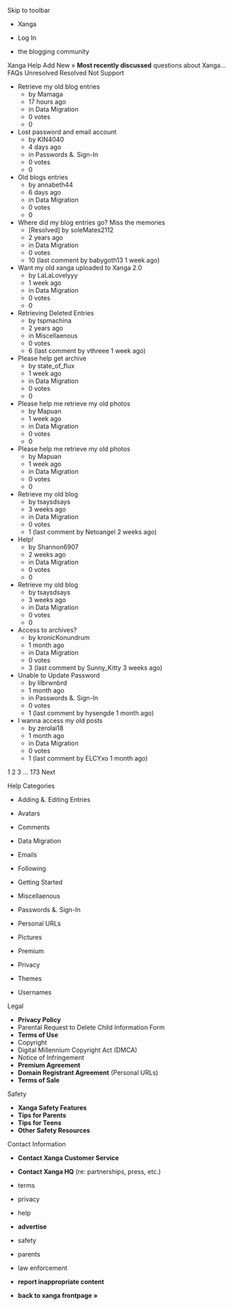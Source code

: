 Skip to toolbar

*   Xanga

*   Log In

*   the blogging community

Xanga Help Add New » **Most recently discussed** questions about Xanga… FAQs Unresolved Resolved Not Support

*   Retrieve my old blog entries
    *   by Mamaga
    *   17 hours ago
    *   in Data Migration
    *   0 votes
    *   0
*   Lost password and email account
    *   by KIN4040
    *   4 days ago
    *   in Passwords &. Sign-In
    *   0 votes
    *   0
*   Old blogs entries
    *   by annabeth44
    *   6 days ago
    *   in Data Migration
    *   0 votes
    *   0
*   Where did my blog entries go? Miss the memories
    *   \[Resolved\] by soleMates2112
    *   2 years ago
    *   in Data Migration
    *   0 votes
    *   10 (last comment by babygoth13 1 week ago)
*   Want my old xanga uploaded to Xanga 2.0
    *   by LaLaLovelyyy
    *   1 week ago
    *   in Data Migration
    *   0 votes
    *   0
*   Retrieving Deleted Entries
    *   by tspmachina
    *   2 years ago
    *   in Miscellaenous
    *   0 votes
    *   6 (last comment by vthreee 1 week ago)
*   Please help get archive
    *   by state\_of\_flux
    *   1 week ago
    *   in Data Migration
    *   0 votes
    *   0
*   Please help me retrieve my old photos
    *   by Mapuan
    *   1 week ago
    *   in Data Migration
    *   0 votes
    *   0
*   Please help me retrieve my old photos
    *   by Mapuan
    *   1 week ago
    *   in Data Migration
    *   0 votes
    *   0
*   Retrieve my old blog
    *   by tsaysdsays
    *   3 weeks ago
    *   in Data Migration
    *   0 votes
    *   1 (last comment by Netoangel 2 weeks ago)
*   Help!
    *   by Shannon6907
    *   2 weeks ago
    *   in Data Migration
    *   0 votes
    *   0
*   Retrieve my old blog
    *   by tsaysdsays
    *   3 weeks ago
    *   in Data Migration
    *   0 votes
    *   0
*   Access to archives?
    *   by kronicKonundrum
    *   1 month ago
    *   in Data Migration
    *   0 votes
    *   3 (last comment by Sunny\_Kitty 3 weeks ago)
*   Unable to Update Password
    *   by lilbrwnbrd
    *   1 month ago
    *   in Passwords &. Sign-In
    *   0 votes
    *   1 (last comment by hysengde 1 month ago)
*   I wanna access my old posts
    *   by zerolai18
    *   1 month ago
    *   in Data Migration
    *   0 votes
    *   1 (last comment by ELCYxo 1 month ago)

1 2 3 ... 173 Next

Help Categories

*   Adding &. Editing Entries
*   Avatars
*   Comments
*   Data Migration
*   Emails
*   Following
*   Getting Started
*   Miscellaenous

*   Passwords &. Sign-In
*   Personal URLs
*   Pictures
*   Premium
*   Privacy
*   Themes
*   Usernames

Legal

*   **Privacy Policy**
*   Parental Request to Delete Child Information Form
*   **Terms of Use**
*   Copyright
*   Digital Millennium Copyright Act (DMCA)
*   Notice of Infringement
*   **Premium Agreement**
*   **Domain Registrant Agreement** (Personal URLs)
*   **Terms of Sale**

Safety

*   **Xanga Safety Features**
*   **Tips for Parents**
*   **Tips for Teens**
*   **Other Safety Resources**

Contact Information

*   **Contact Xanga Customer Service**
*   **Contact Xanga HQ** (re: partnerships, press, etc.)

*   terms
*   privacy
*   help
*   **advertise**

*   safety
*   parents
*   law enforcement
*   **report inappropriate content**

*   **back to xanga frontpage »**